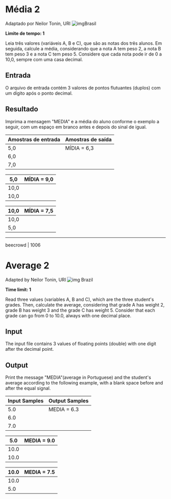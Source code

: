 # Média 2

Adaptado por Neilor Tonin, URI ![img](https://resources.beecrowd.com.br/gallery/images/flags/br.gif)Brasil

**Limite de tempo: 1**

Leia três valores (variáveis A, B e C), que são as notas dos três alunos. Em seguida, calcule a média, considerando que a nota A tem peso 2, a nota B tem peso 3 e a nota C tem peso 5. Considere que cada nota pode ir de 0 a 10,0, sempre com uma casa decimal.

## Entrada

O arquivo de entrada contém 3 valores de pontos flutuantes (duplos) com um dígito após o ponto decimal.

## Resultado

Imprima a mensagem "MEDIA" e a média do aluno conforme o exemplo a seguir, com um espaço em branco antes e depois do sinal de igual.

| Amostras de entrada | Amostras de saída |
| ------------------- | ----------------- |
| 5,0                 | MÍDIA = 6,3       |
| 6,0                 |                   |
| 7,0                 |                   |

| 5,0  | MÍDIA = 9,0 |
| ---- | ----------- |
| 10,0 |             |
| 10,0 |             |

| 10,0 | MÍDIA = 7,5 |
| ---- | ----------- |
| 10,0 |             |
| 5,0  |             |

------------------------------------------------------------------

beecrowd | 1006

# Average 2

Adapted by Neilor Tonin, URI ![img](https://resources.beecrowd.com.br/gallery/images/flags/br.gif) Brazil

**Time limit: 1**

Read three values (variables A, B and C), which are the three student's grades. Then, calculate the average, considering that grade A has weight 2, grade B has weight 3 and the grade C has weight 5. Consider that each grade can go from 0 to 10.0, always with one decimal place.

## Input

The input file contains 3 values of floating points (double) with one digit after the decimal point.

## Output

Print the message "MEDIA"(average in Portuguese) and the student's average according to the following example, with a blank space before and after the equal signal.

| Input Samples | Output Samples |
| ------------- | -------------- |
| 5.0           | MEDIA = 6.3    |
| 6.0           |                |
| 7.0           |                |

| 5.0  | MEDIA = 9.0 |
| ---- | ----------- |
| 10.0 |             |
| 10.0 |             |

| 10.0 | MEDIA = 7.5 |
| ---- | ----------- |
| 10.0 |             |
| 5.0  |             |